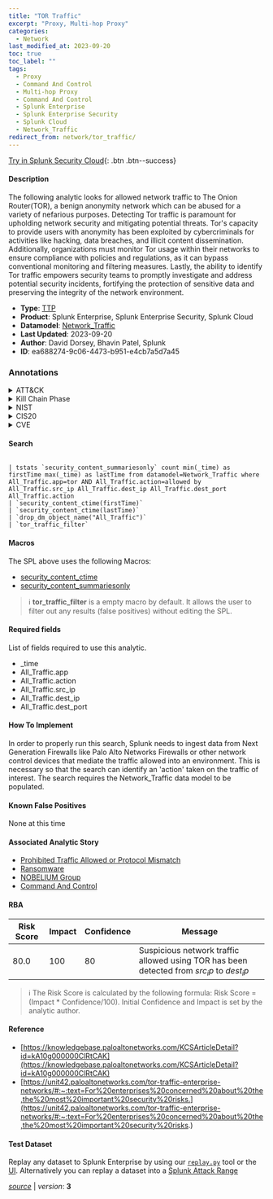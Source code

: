 ```yaml
---
title: "TOR Traffic"
excerpt: "Proxy, Multi-hop Proxy"
categories:
  - Network
last_modified_at: 2023-09-20
toc: true
toc_label: ""
tags:
  - Proxy
  - Command And Control
  - Multi-hop Proxy
  - Command And Control
  - Splunk Enterprise
  - Splunk Enterprise Security
  - Splunk Cloud
  - Network_Traffic
redirect_from: network/tor_traffic/
---
```




[Try in Splunk Security Cloud](https://www.splunk.com/en_us/cyber-security.html){: .btn .btn--success}

#### Description

The following analytic looks for allowed network traffic to The Onion Router(TOR), a benign anonymity network which can be abused for a variety of nefarious purposes. Detecting Tor traffic is paramount for upholding network security and mitigating potential threats. Tor&#39;s capacity to provide users with anonymity has been exploited by cybercriminals for activities like hacking, data breaches, and illicit content dissemination. Additionally, organizations must monitor Tor usage within their networks to ensure compliance with policies and regulations, as it can bypass conventional monitoring and filtering measures. Lastly, the ability to identify Tor traffic empowers security teams to promptly investigate and address potential security incidents, fortifying the protection of sensitive data and preserving the integrity of the network environment.

- **Type**: [TTP](https://github.com/splunk/security_content/wiki/Detection-Analytic-Types)
- **Product**: Splunk Enterprise, Splunk Enterprise Security, Splunk Cloud
- **Datamodel**: [Network_Traffic](https://docs.splunk.com/Documentation/CIM/latest/User/NetworkTraffic)
- **Last Updated**: 2023-09-20
- **Author**: David Dorsey, Bhavin Patel, Splunk
- **ID**: ea688274-9c06-4473-b951-e4cb7a5d7a45

### Annotations
<details>
  <summary>ATT&CK</summary>

<div markdown="1">

#### [ATT&CK](https://attack.mitre.org/)

| ID          | Technique   | Tactic         |
| ----------- | ----------- |--------------- |
| [T1090](https://attack.mitre.org/techniques/T1090/) | Proxy | Command And Control |

| [T1090.003](https://attack.mitre.org/techniques/T1090/003/) | Multi-hop Proxy | Command And Control |

</div>
</details>


<details>
  <summary>Kill Chain Phase</summary>

<div markdown="1">

* Command and Control


</div>
</details>


<details>
  <summary>NIST</summary>

<div markdown="1">

* DE.CM



</div>
</details>

<details>
  <summary>CIS20</summary>

<div markdown="1">

* CIS 13



</div>
</details>

<details>
  <summary>CVE</summary>

<div markdown="1">


</div>
</details>


#### Search

```

| tstats `security_content_summariesonly` count min(_time) as firstTime max(_time) as lastTime from datamodel=Network_Traffic where All_Traffic.app=tor AND All_Traffic.action=allowed by All_Traffic.src_ip All_Traffic.dest_ip All_Traffic.dest_port All_Traffic.action 
| `security_content_ctime(firstTime)` 
| `security_content_ctime(lastTime)` 
| `drop_dm_object_name("All_Traffic")` 
| `tor_traffic_filter`
```

#### Macros
The SPL above uses the following Macros:
* [security_content_ctime](https://github.com/splunk/security_content/blob/develop/macros/security_content_ctime.yml)
* [security_content_summariesonly](https://github.com/splunk/security_content/blob/develop/macros/security_content_summariesonly.yml)

> :information_source:
> **tor_traffic_filter** is a empty macro by default. It allows the user to filter out any results (false positives) without editing the SPL.



#### Required fields
List of fields required to use this analytic.
* _time
* All_Traffic.app
* All_Traffic.action
* All_Traffic.src_ip
* All_Traffic.dest_ip
* All_Traffic.dest_port



#### How To Implement
In order to properly run this search, Splunk needs to ingest data from Next Generation Firewalls like Palo Alto Networks Firewalls or other network control devices that mediate the traffic allowed into an environment. This is necessary so that the search can identify an &#39;action&#39; taken on the traffic of interest. The search requires the Network_Traffic data model to be populated.
#### Known False Positives
None at this time

#### Associated Analytic Story
* [Prohibited Traffic Allowed or Protocol Mismatch](/stories/prohibited_traffic_allowed_or_protocol_mismatch)
* [Ransomware](/stories/ransomware)
* [NOBELIUM Group](/stories/nobelium_group)
* [Command And Control](/stories/command_and_control)




#### RBA

| Risk Score  | Impact      | Confidence   | Message      |
| ----------- | ----------- |--------------|--------------|
| 80.0 | 100 | 80 | Suspicious network traffic allowed using TOR has been detected from $src_ip$ to $dest_ip$ |


> :information_source:
> The Risk Score is calculated by the following formula: Risk Score = (Impact * Confidence/100). Initial Confidence and Impact is set by the analytic author.


#### Reference

* [https://knowledgebase.paloaltonetworks.com/KCSArticleDetail?id=kA10g000000ClRtCAK](https://knowledgebase.paloaltonetworks.com/KCSArticleDetail?id=kA10g000000ClRtCAK)
* [https://unit42.paloaltonetworks.com/tor-traffic-enterprise-networks/#:~:text=For%20enterprises%20concerned%20about%20the,the%20most%20important%20security%20risks.](https://unit42.paloaltonetworks.com/tor-traffic-enterprise-networks/#:~:text=For%20enterprises%20concerned%20about%20the,the%20most%20important%20security%20risks.)



#### Test Dataset
Replay any dataset to Splunk Enterprise by using our [`replay.py`](https://github.com/splunk/attack_data#using-replaypy) tool or the [UI](https://github.com/splunk/attack_data#using-ui).
Alternatively you can replay a dataset into a [Splunk Attack Range](https://github.com/splunk/attack_range#replay-dumps-into-attack-range-splunk-server)




[*source*](https://github.com/splunk/security_content/tree/develop/detections/network/tor_traffic.yml) \| *version*: **3**